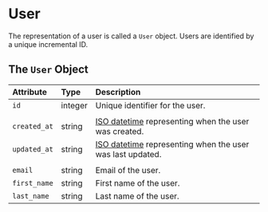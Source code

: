 # User

The representation of a user is called a `User` object. Users are identified by a unique incremental ID.

## The `User` Object

| **Attribute** | **Type** | **Description** |
| :--- | :--- | :--- |
| `id` | integer | Unique identifier for the user. |
|  |  |  |
| `created_at` | string | [ISO datetime](https://en.wikipedia.org/wiki/ISO_8601) representing when the user was created. |
| `updated_at` | string | [ISO datetime](https://en.wikipedia.org/wiki/ISO_8601) representing when the user was last updated. |
|  |  |  |
| `email` | string | Email of the user. |
| `first_name` | string | First name of the user. |
| `last_name` | string | Last name of the user. |

